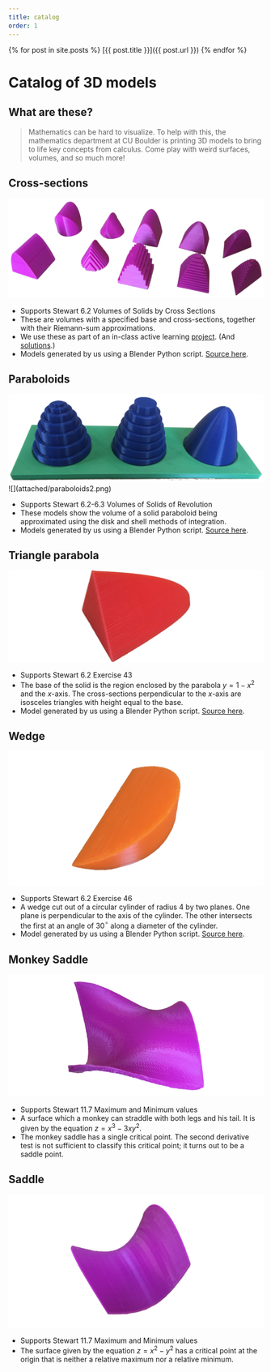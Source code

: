 ```yaml
---
title: catalog
order: 1
---
```


{% for post in site.posts %}
[{{ post.title }}]({{ post.url }})
{% endfor %}

# Catalog of 3D models

## What are these?

> Mathematics can be hard to visualize. To help with this, the mathematics department at CU Boulder is printing 3D models to bring to life key concepts from calculus. Come play with weird surfaces, volumes, and so much more!

## Cross-sections

![](attached/crosssections.png)

- Supports Stewart 6.2 Volumes of Solids by Cross Sections
- These are volumes with a specified base and cross-sections, together with their Riemann-sum approximations.
- We use these as part of an in-class active learning [project](attached/SolidsWithKnownCrossSections.pdf). (And [solutions](attached/SolidsWithKnownCrossSectionsSol.pdf).)
- Models generated by us using a Blender Python script. [Source here](https://raw.githubusercontent.com/Sebo2151/calculus-model-generators/master/KnownCrossSections.py).

## Paraboloids

<img src="attached/paraboloids.png" class="mimg">  
![](attached/paraboloids2.png)

- Supports Stewart 6.2-6.3 Volumes of Solids of Revolution
- These models show the volume of a solid paraboloid being approximated using the disk and shell methods of integration.
- Models generated by us using a Blender Python script. [Source here](https://raw.githubusercontent.com/Sebo2151/calculus-model-generators/master/SmoothDisksShells.py).

## Triangle parabola

![](attached/triangleparabola.png)

- Supports Stewart 6.2 Exercise 43
- The base of the solid is the region enclosed by the parabola $y=1-x^2$ and the $x$-axis. The cross-sections perpendicular to the $x$-axis are isosceles triangles with height equal to the base.
- Model generated by us using a Blender Python script. [Source here](https://raw.githubusercontent.com/Sebo2151/calculus-model-generators/master/KnownCrossSections.py).

## Wedge

![](attached/wedge.png)

- Supports Stewart 6.2 Exercise 46
- A wedge cut out of a circular cylinder of radius 4 by two planes. One plane is perpendicular to the axis of the cylinder. The other intersects the first at an angle of 30$^\circ$ along a diameter of the cylinder.
- Model generated by us using a Blender Python script. [Source here](attached/KnownCrossSections.py).

## Monkey Saddle

![](attached/monkeysaddle.png)

- Supports Stewart 11.7 Maximum and Minimum values
- A surface which a monkey can straddle with both legs and his tail. It is given by the equation $z=x^3-3xy^2$.
- The monkey saddle has a single critical point. The second derivative test is not sufficient to classify this critical point; it turns out to be a saddle point.

## Saddle

![](attached/saddle.png)

- Supports Stewart 11.7 Maximum and Minimum values
- The surface given by the equation $z=x^2-y^2$ has a critical point at the origin that is neither a relative maximum nor a relative minimum.
